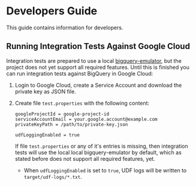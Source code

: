 # Developers Guide

This guide contains information for developers.

## Running Integration Tests Against Google Cloud

Integration tests are prepared to use a local [bigquery-emulator](https://github.com/goccy/bigquery-emulator), but the project does not yet support all required features. Until this is finished you can run integration tests against BigQuery in Google Cloud:

1. Login to Google Cloud, create a Service Account and download the private key as JSON file.
2. Create file `test.properties` with the following content:

    ```properties
    googleProjectId = google-project-id
    serviceAccountEmail = your.google.account@example.com
    privateKeyPath = /path/to/private-key.json

    udfLoggingEnabled = true
    ```
    If file `test.properties` or any of it's entries is missing, then integration tests will use the local local bigquery-emulator by default, which as stated before does not support all required features, yet.

    * When `udfLoggingEnabled` is set to `true`, UDF logs will be written to `target/udf-logs/*.txt`.
